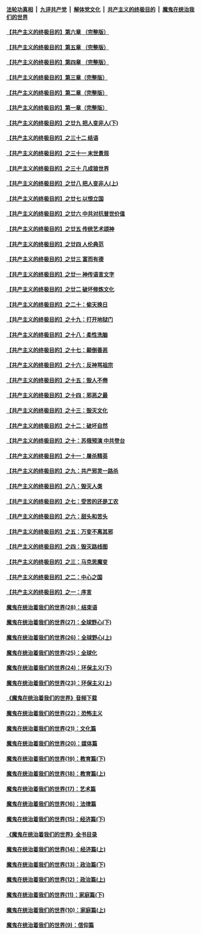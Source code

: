 ####  [法轮功真相](../../../../basic/blob/master/README.md?t=01090552) &nbsp;|&nbsp; [九评共产党](../../../../9ping.md/blob/master/README.md?t=01090552) &nbsp;|&nbsp; [解体党文化](../../../../jtdwh.md/blob/master/README.md?t=01090552)  &nbsp;|&nbsp; [共产主义的终极目的](../../../../gczydzjmd.md/blob/master/README.md?t=01090552) &nbsp;|&nbsp; [魔鬼在统治我们的世界](../../../../mgztzwmdsj.md/blob/master/README.md?t=01090552) 

#### [【共产主义的终极目的】第六章 （完整版）](../pages/nsc422/n11428913.md?t=01090552) 

#### [【共产主义的终极目的】第五章 （完整版）](../pages/nsc422/n11428912.md?t=01090552) 

#### [【共产主义的终极目的】第四章 （完整版）](../pages/nsc422/n11428907.md?t=01090552) 

#### [【共产主义的终极目的】第三章（完整版）](../pages/nsc422/n11428848.md?t=01090552) 

#### [【共产主义的终极目的】第二章（完整版）](../pages/nsc422/n11428831.md?t=01090552) 

#### [【共产主义的终极目的】第一章（完整版）](../pages/nsc422/n11417651.md?t=01090552) 

#### [【共产主义的终极目的】之廿九 把人变非人(下)](../pages/nsc422/n11344140.md?t=01090552) 

#### [【共产主义的终极目的】之三十二 结语](../pages/nsc422/n11360535.md?t=01090552) 

#### [【共产主义的终极目的】之三十一 末世景观](../pages/nsc422/n11351129.md?t=01090552) 

#### [【共产主义的终极目的】之三十 几成狼世界](../pages/nsc422/n11348280.md?t=01090552) 

#### [【共产主义的终极目的】之廿八 把人变非人(上)](../pages/nsc422/n11340492.md?t=01090552) 

#### [【共产主义的终极目的】之廿七 以恨立国](../pages/nsc422/n11336944.md?t=01090552) 

#### [【共产主义的终极目的】之廿六 中共对抗普世价值](../pages/nsc422/n11324785.md?t=01090552) 

#### [【共产主义的终极目的】之廿五 传统艺术颂神](../pages/nsc422/n11296396.md?t=01090552) 

#### [【共产主义的终极目的】之廿四 人伦典范](../pages/nsc422/n11296397.md?t=01090552) 

#### [【共产主义的终极目的】之廿三 富而有德](../pages/nsc422/n11283598.md?t=01090552) 

#### [【共产主义的终极目的】之廿一 神传语言文字](../pages/nsc422/n11263265.md?t=01090552) 

#### [【共产主义的终极目的】之廿二 破坏修炼文化](../pages/nsc422/n11245728.md?t=01090552) 

#### [【共产主义的终极目的】之二十：偷天换日](../pages/nsc422/n11238846.md?t=01090552) 

#### [【共产主义的终极目的】之十九：打开地狱门](../pages/nsc422/n11206376.md?t=01090552) 

#### [【共产主义的终极目的】之十八：柔性洗脑](../pages/nsc422/n11199994.md?t=01090552) 

#### [【共产主义的终极目的】之十七：颠倒善恶](../pages/nsc422/n11179782.md?t=01090552) 

#### [【共产主义的终极目的】之十六：反神骂祖宗](../pages/nsc422/n11166798.md?t=01090552) 

#### [【共产主义的终极目的】之十五：毁人不倦](../pages/nsc422/n11166792.md?t=01090552) 

#### [【共产主义的终极目的】之十四：邪恶之最](../pages/nsc422/n11150249.md?t=01090552) 

#### [【共产主义的终极目的】之十三：毁灭文化](../pages/nsc422/n11135227.md?t=01090552) 

#### [【共产主义的终极目的】之十二：破坏自然](../pages/nsc422/n11135214.md?t=01090552) 

#### [【共产主义的终极目的】之十：苏俄预演 中共登台](../pages/nsc422/n11118424.md?t=01090552) 

#### [【共产主义的终极目的】之十一：屠杀精英](../pages/nsc422/n11118442.md?t=01090552) 

#### [【共产主义的终极目的】之九：共产邪灵一路杀](../pages/nsc422/n11114139.md?t=01090552) 

#### [【共产主义的终极目的】之八：毁灭人类](../pages/nsc422/n11108503.md?t=01090552) 

#### [【共产主义的终极目的】之七：受苦的还是工农](../pages/nsc422/n11101809.md?t=01090552) 

#### [【共产主义的终极目的】之六：甜头和苦头](../pages/nsc422/n11096971.md?t=01090552) 

#### [【共产主义的终极目的】之五：万变不离其邪](../pages/nsc422/n11091285.md?t=01090552) 

#### [【共产主义的终极目的】之四：毁灭路线图](../pages/nsc422/n11086284.md?t=01090552) 

#### [【共产主义的终极目的】之三：马克思魔变](../pages/nsc422/n11061941.md?t=01090552) 

#### [【共产主义的终极目的】之二：中心之国](../pages/nsc422/n11047728.md?t=01090552) 

#### [【共产主义的终极目的】之一：序言](../pages/nsc422/n11086077.md?t=01090552) 

#### [魔鬼在统治着我们的世界(28)：结束语](../pages/nsc422/n10936246.md?t=01090552) 

#### [魔鬼在统治着我们的世界(27)：全球野心(下)](../pages/nsc422/n10928319.md?t=01090552) 

#### [魔鬼在统治着我们的世界(26)：全球野心(上)](../pages/nsc422/n10900318.md?t=01090552) 

#### [魔鬼在统治着我们的世界(25)：全球化](../pages/nsc422/n10788205.md?t=01090552) 

#### [魔鬼在统治着我们的世界(24)：环保主义(下)](../pages/nsc422/n10695307.md?t=01090552) 

#### [魔鬼在统治着我们的世界(23)：环保主义(上)](../pages/nsc422/n10688613.md?t=01090552) 

#### [《魔鬼在统治着我们的世界》音频下载](../pages/nsc422/n10635553.md?t=01090552) 

#### [魔鬼在统治着我们的世界(22)：恐怖主义](../pages/nsc422/n10614727.md?t=01090552) 

#### [魔鬼在统治着我们的世界(21)：文化篇](../pages/nsc422/n10597706.md?t=01090552) 

#### [魔鬼在统治着我们的世界(20)：媒体篇](../pages/nsc422/n10586579.md?t=01090552) 

#### [魔鬼在统治着我们的世界(19)：教育篇(下)](../pages/nsc422/n10564808.md?t=01090552) 

#### [魔鬼在统治着我们的世界(18)：教育篇(上)](../pages/nsc422/n10526970.md?t=01090552) 

#### [魔鬼在统治着我们的世界(17)：艺术篇](../pages/nsc422/n10499093.md?t=01090552) 

#### [魔鬼在统治着我们的世界(16)：法律篇](../pages/nsc422/n10485969.md?t=01090552) 

#### [魔鬼在统治着我们的世界(15)：经济篇(下)](../pages/nsc422/n10469975.md?t=01090552) 

#### [《魔鬼在统治着我们的世界》全书目录](../pages/nsc422/n10464261.md?t=01090552) 

#### [魔鬼在统治着我们的世界(14)：经济篇(上)](../pages/nsc422/n10457370.md?t=01090552) 

#### [魔鬼在统治着我们的世界(13)：政治篇(下)](../pages/nsc422/n10448270.md?t=01090552) 

#### [魔鬼在统治着我们的世界(12)：政治篇(上)](../pages/nsc422/n10444576.md?t=01090552) 

#### [魔鬼在统治着我们的世界(11)：家庭篇(下)](../pages/nsc422/n10440961.md?t=01090552) 

#### [魔鬼在统治着我们的世界(10)：家庭篇(上)](../pages/nsc422/n10435448.md?t=01090552) 

#### [魔鬼在统治着我们的世界(9)：信仰篇](../pages/nsc422/n10432159.md?t=01090552) 

